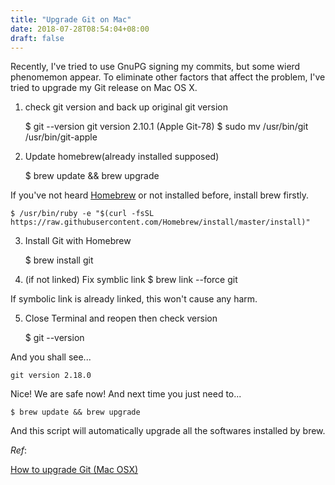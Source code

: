 ```yaml
---
title: "Upgrade Git on Mac"
date: 2018-07-28T08:54:04+08:00
draft: false
---
```


Recently, I've tried to use GnuPG signing my commits, but some wierd phenomemon appear. To eliminate other factors that affect the problem, I've tried to upgrade my Git release on Mac OS X.

1. check git version and back up original git version

    $ git --version
    git version 2.10.1 (Apple Git-78)
    $ sudo mv /usr/bin/git /usr/bin/git-apple

2. Update homebrew(already installed supposed)

    $ brew update && brew upgrade

If you've not heard [Homebrew](https://brew.sh/) or not installed before, install brew firstly.

<!--more-->

    $ /usr/bin/ruby -e "$(curl -fsSL https://raw.githubusercontent.com/Homebrew/install/master/install)"

3. Install Git with Homebrew

    $ brew install git

4. (if not linked) Fix symblic link
    $ brew link --force git

If symbolic link is already linked, this won't cause any harm.

5.  Close Terminal and reopen then check version

    $ git --version

And you shall see...

    git version 2.18.0


Nice! We are safe now! And next time you just need to...

    $ brew update && brew upgrade

And this script will automatically upgrade all the softwares installed by brew.



*Ref*:

[How to upgrade Git (Mac OSX)](https://medium.com/@katopz/how-to-upgrade-git-ff00ea12be18)

